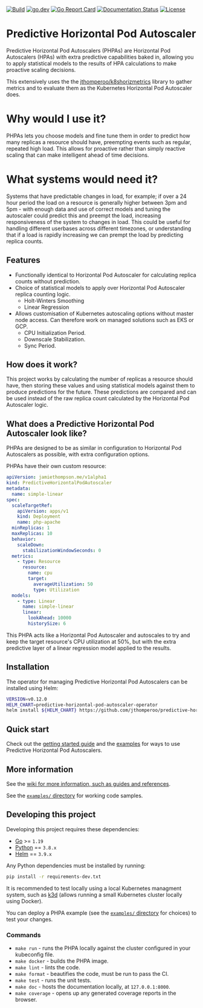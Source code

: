 [![Build](https://github.com/jthomperoo/predictive-horizontal-pod-autoscaler/workflows/main/badge.svg)](https://github.com/jthomperoo/predictive-horizontal-pod-autoscaler/actions)
[![go.dev](https://img.shields.io/badge/go.dev-reference-007d9c?logo=go&logoColor=white&style=flat)](https://pkg.go.dev/github.com/jthomperoo/predictive-horizontal-pod-autoscaler)
[![Go Report Card](https://goreportcard.com/badge/github.com/jthomperoo/predictive-horizontal-pod-autoscaler)](https://goreportcard.com/report/github.com/jthomperoo/predictive-horizontal-pod-autoscaler)
[![Documentation Status](https://readthedocs.org/projects/predictive-horizontal-pod-autoscaler/badge/?version=latest)](https://predictive-horizontal-pod-autoscaler.readthedocs.io/en/latest)
[![License](https://img.shields.io/:license-apache-blue.svg)](https://www.apache.org/licenses/LICENSE-2.0.html)

# Predictive Horizontal Pod Autoscaler

Predictive Horizontal Pod Autoscalers (PHPAs) are Horizontal Pod Autoscalers (HPAs) with extra predictive capabilities
baked in, allowing you to apply statistical models to the results of HPA calculations to make proactive scaling
decisions.

This extensively uses the the [jthomperoo/k8shorizmetrics](https://github.com/jthomperoo/k8shorizmetrics) library
to gather metrics and to evaluate them as the Kubernetes Horizontal Pod Autoscaler does.

# Why would I use it?

PHPAs lets you choose models and fine tune them in order to predict how many replicas a resource should have,
preempting events such as regular, repeated high load. This allows for proactive rather than simply reactive scaling
that can make intelligent ahead of time decisions.

# What systems would need it?

Systems that have predictable changes in load, for example; if over a 24 hour period the load on a resource is
generally higher between 3pm and 5pm - with enough data and use of correct models and tuning the autoscaler could
predict this and preempt the load, increasing responsiveness of the system to changes in load. This could be useful for
handling different userbases across different timezones, or understanding that if a load is rapidly increasing we can
prempt the load by predicting replica counts.

## Features

* Functionally identical to Horizontal Pod Autoscaler for calculating replica counts without prediction.
* Choice of statistical models to apply over Horizontal Pod Autoscaler replica counting logic.
    * Holt-Winters Smoothing
    * Linear Regression
* Allows customisation of Kubernetes autoscaling options without master node access. Can therefore work on managed
solutions such as EKS or GCP.
    * CPU Initialization Period.
    * Downscale Stabilization.
    * Sync Period.

## How does it work?

This project works by calculating the number of replicas a resource should have, then storing these values and using
statistical models against them to produce predictions for the future. These predictions are compared and can be used
instead of the raw replica count calculated by the Horizontal Pod Autoscaler logic.

## What does a Predictive Horizontal Pod Autoscaler look like?

PHPAs are designed to be as similar in configuration to Horizontal Pod Autoscalers as possible, with extra
configuration options.

PHPAs have their own custom resource:

```yaml
apiVersion: jamiethompson.me/v1alpha1
kind: PredictiveHorizontalPodAutoscaler
metadata:
  name: simple-linear
spec:
  scaleTargetRef:
    apiVersion: apps/v1
    kind: Deployment
    name: php-apache
  minReplicas: 1
  maxReplicas: 10
  behavior:
    scaleDown:
      stabilizationWindowSeconds: 0
  metrics:
    - type: Resource
      resource:
        name: cpu
        target:
          averageUtilization: 50
          type: Utilization
  models:
    - type: Linear
      name: simple-linear
      linear:
        lookAhead: 10000
        historySize: 6
```

This PHPA acts like a Horizontal Pod Autoscaler and autoscales to try and keep the target resource's CPU utilization at
50%, but with the extra predictive layer of a linear regression model applied to the results.

## Installation

The operator for managing Predictive Horizontal Pod Autoscalers can be installed using Helm:

```bash
VERSION=v0.12.0
HELM_CHART=predictive-horizontal-pod-autoscaler-operator
helm install ${HELM_CHART} https://github.com/jthomperoo/predictive-horizontal-pod-autoscaler/releases/download/${VERSION}/predictive-horizontal-pod-autoscaler-${VERSION}.tgz
```

## Quick start

Check out the [getting started
guide](https://predictive-horizontal-pod-autoscaler.readthedocs.io/en/latest/user-guide/getting-started/) and the
[examples](./examples/) for ways to use Predictive Horizontal Pod Autoscalers.

## More information

See the [wiki for more information, such as guides and
references](https://predictive-horizontal-pod-autoscaler.readthedocs.io/en/latest/).

See the [`examples/` directory](./examples) for working code samples.

## Developing this project

Developing this project requires these dependencies:

* [Go](https://golang.org/doc/install) >= `1.19`
* [Python](https://www.python.org/downloads/) == `3.8.x`
* [Helm](https://helm.sh/) == `3.9.x`

Any Python dependencies must be installed by running:

```bash
pip install -r requirements-dev.txt
```

It is recommended to test locally using a local Kubernetes managment system, such as
[k3d](https://github.com/rancher/k3d) (allows running a small Kubernetes cluster locally using Docker).

You can deploy a PHPA example (see the [`examples/` directory](./examples) for choices) to test your changes.

### Commands

* `make run` - runs the PHPA locally against the cluster configured in your kubeconfig file.
* `make docker` - builds the PHPA image.
* `make lint` - lints the code.
* `make format` - beautifies the code, must be run to pass the CI.
* `make test` - runs the unit tests.
* `make doc` - hosts the documentation locally, at `127.0.0.1:8000`.
* `make coverage` - opens up any generated coverage reports in the browser.
